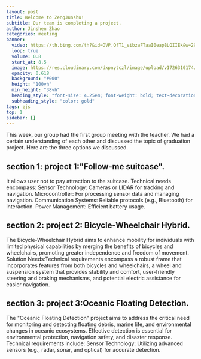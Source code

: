 ```yaml
---
layout: post
title: Welcome to ZengJunshu!
subtitle: Our team is completing a project.
author: Jinshen Zhao
categories: meeting
banner:
  video: https://th.bing.com/th?&id=OVP.QfT1_eibzaFTaaI0eapBLQIIEk&w=296&h=165&c=7&pid=2.1&rs=1
  loop: true
  volume: 0.8
  start_at: 8.5
  image: https://res.cloudinary.com/dxpnytczl/image/upload/v1726310174/c05z06ofaocsbvzzbaq3.jpg
  opacity: 0.618
  background: "#000"
  height: "100vh"
  min_height: "38vh"
  heading_style: "font-size: 4.25em; font-weight: bold; text-decoration: underline"
  subheading_style: "color: gold"
tags: zjs
top: 1
sidebar: []
---
```


This week, our group had the first group meeting with the teacher. We had a certain understanding of each other and discussed the topic of graduation project. Here are the three options we discussed.
## section 1: project 1:"Follow-me suitcase".

It allows user not to pay attraction to the suitcase.  Technical needs encompass: Sensor Technology: Cameras or LIDAR for tracking and navigation.  Microcontroller: For processing sensor data and managing navigation.  Communication Systems: Reliable protocols (e.g., Bluetooth) for interaction.  Power Management: Efficient battery usage.

## section 2: project 2: Bicycle-Wheelchair Hybrid.

The Bicycle-Wheelchair Hybrid aims to enhance mobility for individuals with limited physical capabilities by merging the benefits of bicycles and wheelchairs, promoting greater independence and freedom of movement.   Solution Needs:Technical requirements encompass a robust frame that incorporates features from both bicycles and wheelchairs, a wheel and suspension system that provides stability and comfort, user-friendly steering and braking mechanisms, and potential electric assistance for easier navigation.

## section 3: project 3:Oceanic Floating Detection.

The "Oceanic Floating Detection" project aims to address the critical need for monitoring and detecting floating debris, marine life, and environmental changes in oceanic ecosystems.   Effective detection is essential for environmental protection, navigation safety, and disaster response.   Technical requirements include: Sensor Technology: Utilizing advanced sensors (e.g., radar, sonar, and optical) for accurate detection.
